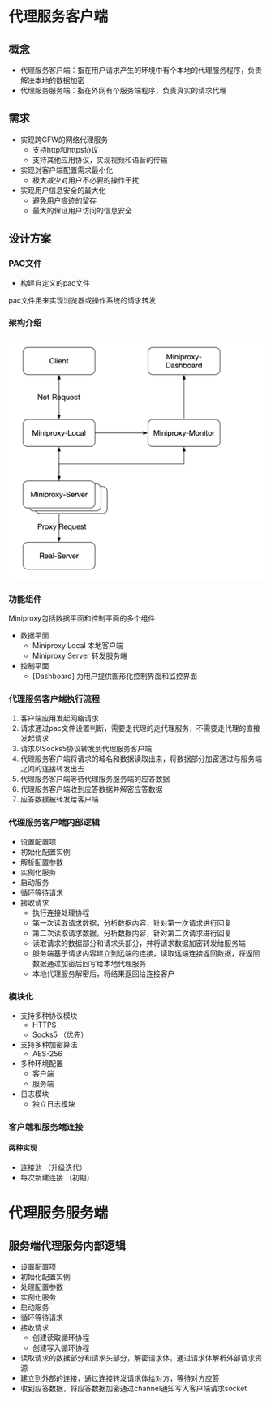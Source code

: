 
# 代理服务客户端
## 概念
- 代理服务客户端：指在用户请求产生的环境中有个本地的代理服务程序，负责解决本地的数据加密
- 代理服务服务端：指在外网有个服务端程序，负责真实的请求代理


## 需求
- 实现跨GFW的网络代理服务
  - 支持http和https协议
  - 支持其他应用协议，实现视频和语音的传输
- 实现对客户端配置需求最小化
  - 极大减少对用户不必要的操作干扰
- 实现用户信息安全的最大化
  - 避免用户痕迹的留存
  - 最大的保证用户访问的信息安全


## 设计方案
### PAC文件

* 构建自定义的pac文件

pac文件用来实现浏览器或操作系统的请求转发

### 架构介绍
![Miniproxy架构](../images/miniproxy-arch.jpg)
 
### 功能组件
Miniproxy包括数据平面和控制平面的多个组件
- 数据平面
    - Miniproxy Local 本地客户端
    - Miniproxy Server 转发服务端
- 控制平面
    - [Dashboard] 为用户提供图形化控制界面和监控界面

### 代理服务客户端执行流程
1. 客户端应用发起网络请求
2. 请求通过pac文件设置判断，需要走代理的走代理服务，不需要走代理的直接发起请求
3. 请求以Socks5协议转发到代理服务客户端
4. 代理服务客户端将请求的域名和数据读取出来，将数据部分加密通过与服务端之间的连接转发出去
5. 代理服务客户端等待代理服务服务端的应答数据
6. 代理服务客户端收到应答数据并解密应答数据
7. 应答数据被转发给客户端


### 代理服务客户端内部逻辑
- 设置配置项
- 初始化配置实例
- 解析配置参数
- 实例化服务
- 启动服务
- 循环等待请求
- 接收请求
  - 执行连接处理协程
  - 第一次读取请求数据，分析数据内容，针对第一次请求进行回复
  - 第二次读取请求数据，分析数据内容，针对第二次请求进行回复
  - 读取请求的数据部分和请求头部分，并将请求数据加密转发给服务端
  - 服务端基于请求内容建立到远端的连接，读取远端连接返回数据，将返回数据通过加密后回写给本地代理服务
  - 本地代理服务解密后，将结果返回给连接客户


### 模块化
  - 支持多种协议模块
    - HTTPS
    - Socks5 （优先）
  - 支持多种加密算法
    - AES-256
  - 多种环境配置
    - 客户端
    - 服务端
  - 日志模块
    - 独立日志模块


### 客户端和服务端连接
#### 两种实现
- 连接池    （升级迭代）
- 每次新建连接 （初期）


# 代理服务服务端

## 服务端代理服务内部逻辑 
- 设置配置项
- 初始化配置实例
- 处理配置参数
- 实例化服务
- 启动服务
- 循环等待请求
- 接收请求
  - 创建读取循环协程
  - 创建写入循环协程
- 读取请求的数据部分和请求头部分，解密请求体，通过请求体解析外部请求资源
- 建立到外部的连接，通过连接转发请求体给对方，等待对方应答
- 收到应答数据，将应答数据加密通过channel通知写入客户端请求socket


